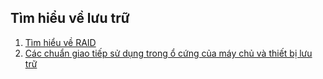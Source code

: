 ## Tìm hiểu về lưu trữ  

1. [Tìm hiểu về RAID](raid.md)
2. [Các chuẩn giao tiếp sử dụng trong ổ cứng của máy chủ và thiết bị lưu trữ](chuan_giao_tiep.md)
